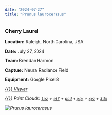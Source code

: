 ```yaml
---
date: "2024-07-27"
title: "Prunus laurocerasus"
---
```


### Cherry Laurel

**Location:** Raleigh, North Carolina, USA

**Date:** July 27, 2024

**Team:** Brendan Harmon

**Capture:** Neural Radiance Field

**Equipment:** Google Pixel 8

[{{<i class="fas fa-braille">}} Viewer](https://xyz.cct.lsu.edu/data/cloud-forest/prunus-laurocerasus-01/prunus-laurocerasus-01.html "Prunus laurocerasus viewer")

{{<i class="ms ms-database">}} Point Clouds:
[``laz``](https://xyz.cct.lsu.edu/data/cloud-forest/prunus-laurocerasus-01/prunus-laurocerasus-01.laz "Prunus laurocerasus LAZ")
+ 
[``e57``](https://xyz.cct.lsu.edu/data/cloud-forest/prunus-laurocerasus-01/prunus-laurocerasus-01.e57 "Prunus laurocerasus E57")
+ 
[``pcd``](https://xyz.cct.lsu.edu/data/cloud-forest/prunus-laurocerasus-01/prunus-laurocerasus-01.pcd "Prunus laurocerasus PCD")
+ 
[``ply``](https://xyz.cct.lsu.edu/data/cloud-forest/prunus-laurocerasus-01/prunus-laurocerasus-01.ply "Prunus laurocerasus PLY")
+ 
[``xyz``](https://xyz.cct.lsu.edu/data/cloud-forest/prunus-laurocerasus-01/prunus-laurocerasus-01.xyz "Prunus laurocerasus XYZ")
+ 
[``3dm``](https://xyz.cct.lsu.edu/data/cloud-forest/prunus-laurocerasus-01/prunus-laurocerasus-01.3dm "Prunus laurocerasus 3DM")

![Prunus laurocerasus](../prunus-laurocerasus-01.webp)
